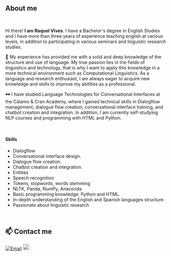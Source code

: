 

<h2>About me</h2><br>
<p>Hi there! <b>I am Raquel Vives</b>. I have a Bachelor's degree in English Studies and I have more than three years of experience teaching english at various levels, in addition to participating in various seminars and linguistic research studies.</p>
<p>💼 My experience has provided me with a solid and deep knowledge of the structure and use of language. My true passion lies in the fields of linguistics and technology, that is why I want to apply this knowledge in a more technical environment such as Computational Linguistics. As a language and research enthusiast, I am always eager to acquire new knowledge and skills to improve my abilities as a professional.
</p>
<p>🕶 I have studied Language Technologies for Conversational Interfaces at the Cálamo & Cran Academy, where I gained technical skills in Dialogflow management, dialogue flow creation, conversational interface training, and chatbot creation and integration. In addition, I am currently self-studying NLP courses and programming with HTML and Python. 
</p>
<br>
<h4>Skills</h4>
<ul style="list-style-type:disc">
  <li>Dialogflow</li>
  <li>Conversational interface design.</li>
  <li>Dialogue flow creation.</li>
  <li>Chatbot creation and integration.</li>
  <li>Entities</li>
  <li>Speech recognition</li>
  <li>Tokens, stopwords, words stemming</li>
  <li>NLTK, Panda, NumPy, Anaconda</li>
  <li>Basic programming knowledge: Python and HTML.</li>
  <li>In-depth understanding of the English and Spanish languages structure.</li>
  <li>Passionate about linguistic research</li>
</ul>
<br>
<h2>📫 Contact me</h2>

<p align="left">
  <a href="mailto:raquel.vives.crespo@gmail.com"><img alt="Email" src="https://img.shields.io/badge/-Email-D14836?style=flat-square&logo=gmail&logoColor=white" /></a>
  <a href="https://www.linkedin.com/in/raquelvivescrespo/"><img weight="100px" height="20px" alt="LinkedIn" src="https://i.postimg.cc/zBKsKgHc/Linkedin-Linkedin-blue.jpg" /></a>
</p>


